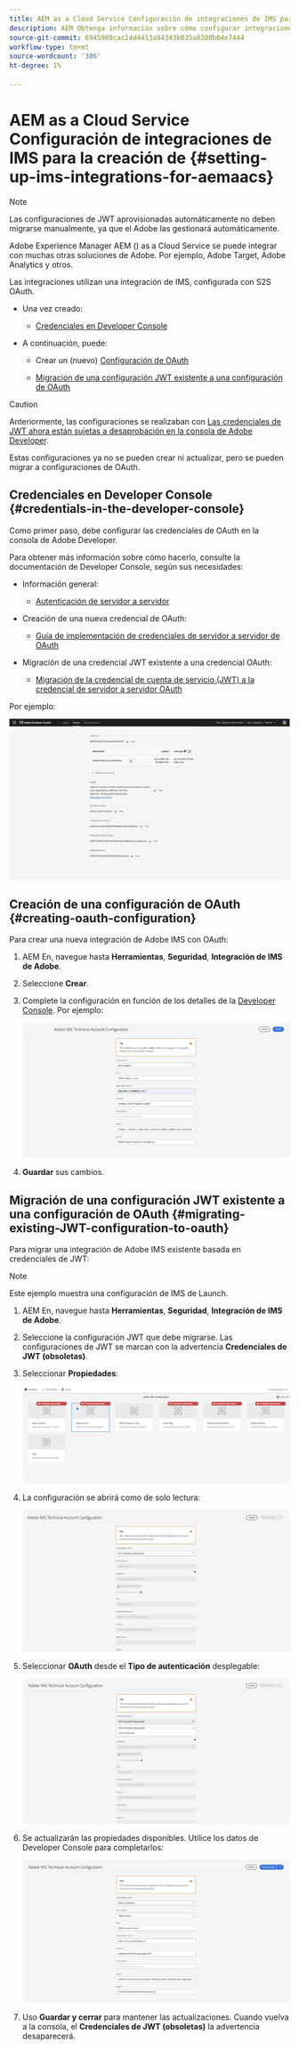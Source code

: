 ```yaml
---
title: AEM as a Cloud Service Configuración de integraciones de IMS para la creación de
description: AEM Obtenga información sobre cómo configurar integraciones de IMS para el as a Cloud Service de la
source-git-commit: 6945980cac24d4413a84343b035a8380b04e7444
workflow-type: tm+mt
source-wordcount: '386'
ht-degree: 1%

---
```



# AEM as a Cloud Service Configuración de integraciones de IMS para la creación de {#setting-up-ims-integrations-for-aemaacs}

>[!NOTE]
>
>Las configuraciones de JWT aprovisionadas automáticamente no deben migrarse manualmente, ya que el Adobe las gestionará automáticamente.

Adobe Experience Manager AEM () as a Cloud Service se puede integrar con muchas otras soluciones de Adobe. Por ejemplo, Adobe Target, Adobe Analytics y otros.

Las integraciones utilizan una integración de IMS, configurada con S2S OAuth.

* Una vez creado:

   * [Credenciales en Developer Console](#credentials-in-the-developer-console)

* A continuación, puede:

   * Crear un (nuevo) [Configuración de OAuth](#creating-oauth-configuration)

   * [Migración de una configuración JWT existente a una configuración de OAuth](#migrating-existing-JWT-configuration-to-oauth)

>[!CAUTION]
>
>Anteriormente, las configuraciones se realizaban con [Las credenciales de JWT ahora están sujetas a desaprobación en la consola de Adobe Developer](/help/security/jwt-credentials-deprecation-in-adobe-developer-console.md).
>
>Estas configuraciones ya no se pueden crear ni actualizar, pero se pueden migrar a configuraciones de OAuth.

## Credenciales en Developer Console {#credentials-in-the-developer-console}

Como primer paso, debe configurar las credenciales de OAuth en la consola de Adobe Developer.

Para obtener más información sobre cómo hacerlo, consulte la documentación de Developer Console, según sus necesidades:

* Información general:

   * [Autenticación de servidor a servidor](https://developer.adobe.com/developer-console/docs/guides/authentication/ServerToServerAuthentication/)

* Creación de una nueva credencial de OAuth:

   * [Guía de implementación de credenciales de servidor a servidor de OAuth](https://developer.adobe.com/developer-console/docs/guides/authentication/ServerToServerAuthentication/implementation/)

* Migración de una credencial JWT existente a una credencial OAuth:

   * [Migración de la credencial de cuenta de servicio (JWT) a la credencial de servidor a servidor OAuth](https://developer.adobe.com/developer-console/docs/guides/authentication/ServerToServerAuthentication/migration/)

Por ejemplo:

![Credencial de OAuth en Developer Console](assets/ims-configuration-developer-console.png)

## Creación de una configuración de OAuth {#creating-oauth-configuration}

Para crear una nueva integración de Adobe IMS con OAuth:

1. AEM En, navegue hasta **Herramientas**, **Seguridad**, **Integración de IMS de Adobe**.

1. Seleccione **Crear**.

1. Complete la configuración en función de los detalles de la [Developer Console](https://developer.adobe.com/developer-console/docs/guides/authentication/ServerToServerAuthentication/implementation/). Por ejemplo:

   ![Crear configuración de OAuth](assets/ims-create-oauth-configuration.png)

1. **Guardar** sus cambios.

## Migración de una configuración JWT existente a una configuración de OAuth {#migrating-existing-JWT-configuration-to-oauth}

Para migrar una integración de Adobe IMS existente basada en credenciales de JWT:

>[!NOTE]
>
>Este ejemplo muestra una configuración de IMS de Launch.

1. AEM En, navegue hasta **Herramientas**, **Seguridad**, **Integración de IMS de Adobe**.

1. Seleccione la configuración JWT que debe migrarse. Las configuraciones de JWT se marcan con la advertencia **Credenciales de JWT (obsoletas)**.

1. Seleccionar **Propiedades**:

   ![Seleccionar configuración de JWT](assets/ims-migrate-jwt-select-configuration.png)

1. La configuración se abrirá como de solo lectura:

   ![Propiedades de configuración: solo lectura](assets/ims-migrate-jwt-properties-read-only.png)

1. Seleccionar **OAuth** desde el **Tipo de autenticación** desplegable:

   ![Seleccionar tipo de autenticación](assets/ims-migrate-jwt-authentication-type.png)

1. Se actualizarán las propiedades disponibles. Utilice los datos de Developer Console para completarlos:

   ![Detalles completos de OAuth](assets/ims-migrate-jwt-complete-oauth-details.png)

1. Uso **Guardar y cerrar** para mantener las actualizaciones.
Cuando vuelva a la consola, el **Credenciales de JWT (obsoletas)** la advertencia desaparecerá.